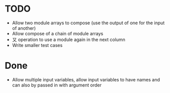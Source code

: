 # TODO

- Allow two module arrays to compose (use the output of one for the input of another)
- Allow compose of a chain of module arrays
- 又 operation to use a module again in the next column
- Write smaller test cases
# Done

- Allow multiple input variables, allow input variables to have names and can also by passed in with argument order

